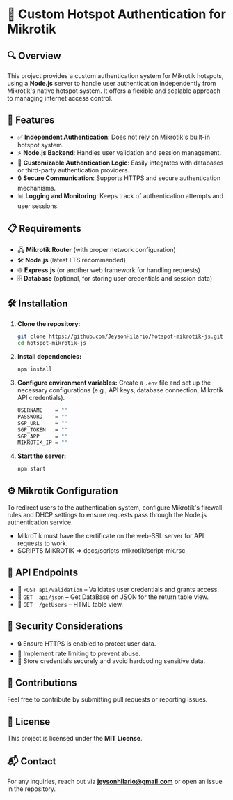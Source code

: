 # 🚀 Custom Hotspot Authentication for Mikrotik

## 🔍 Overview
This project provides a custom authentication system for Mikrotik hotspots, using a **Node.js** server to handle user authentication independently from Mikrotik's native hotspot system. It offers a flexible and scalable approach to managing internet access control.

## 🌟 Features
- ✅ **Independent Authentication**: Does not rely on Mikrotik's built-in hotspot system.
- ⚡ **Node.js Backend**: Handles user validation and session management.
- 🔧 **Customizable Authentication Logic**: Easily integrates with databases or third-party authentication providers.
- 🔒 **Secure Communication**: Supports HTTPS and secure authentication mechanisms.
- 📊 **Logging and Monitoring**: Keeps track of authentication attempts and user sessions.

## 📋 Requirements
- 🖧  **Mikrotik Router** (with proper network configuration)
- 🛠 **Node.js** (latest LTS recommended)
- 🌐 **Express.js** (or another web framework for handling requests)
- 🗄 **Database** (optional, for storing user credentials and session data)

## 🛠 Installation
1. **Clone the repository:**
    ```sh
    git clone https://github.com/JeysonHilario/hotspot-mikrotik-js.git
    cd hotspot-mikrotik-js
    ```
2. **Install dependencies:**
    ```sh
    npm install
    ```
3. **Configure environment variables:**
   Create a `.env` file and set up the necessary configurations (e.g., API keys, database connection, Mikrotik API credentials).
    ```sh
    USERNAME    = ""
    PASSWORD    = ""
    SGP_URL     = ""
    SGP_TOKEN   = ""
    SGP_APP     = ""
    MIKROTIK_IP = ""
    ```
4. **Start the server:**
    ```sh
    npm start
    ```

## ⚙️ Mikrotik Configuration
To redirect users to the authentication system, configure Mikrotik's firewall rules and DHCP settings to ensure requests pass through the Node.js authentication service.
-   MikroTik must have the certificate on the web-SSL server for API requests to work.
-   SCRIPTS MIKROTIK => docs/scripts-mikrotik/script-mk.rsc

## 📡 API Endpoints
- 🔑 `POST api/validation` – Validates user credentials and grants access.
- 🔑 `GET  api/json`       – Get DataBase on JSON for the return table view.
- 🔑 `GET  /getUsers`      – HTML table view.

## 🔐 Security Considerations
- 🔒 Ensure HTTPS is enabled to protect user data.
- 🚨 Implement rate limiting to prevent abuse.
- 🔑 Store credentials securely and avoid hardcoding sensitive data.

## 🤝 Contributions
Feel free to contribute by submitting pull requests or reporting issues.

## 📜 License
This project is licensed under the **MIT License**.

## 📬 Contact
For any inquiries, reach out via **jeysonhilario@gmail.com** or open an issue in the repository.


